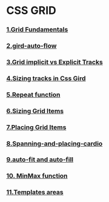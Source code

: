 # CSS GRID

### [1.Grid Fundamentals](/grid-fundamentals)

### [2.gird-auto-flow](/git-auto-flow)

### [3.Grid implicit vs Explicit Tracks](/implicit-and-explicit)

### [4.Sizing tracks in Css Gird](/sizing-tracks)

### [5.Repeat function](/use-repeat-function)

### [6.Sizing Grid Items](/sizing-grid-items)

### [7.Placing Grid Items](/placing-grid-items)

### [8.Spanning-and-placing-cardio](/spanning-and-placing-cardio)

### [9.auto-fit and auto-fill](/auto-fit-and-auto-fill)

### [10. MinMax function](/min-max)

### [11.Templates areas](/template-areas)
